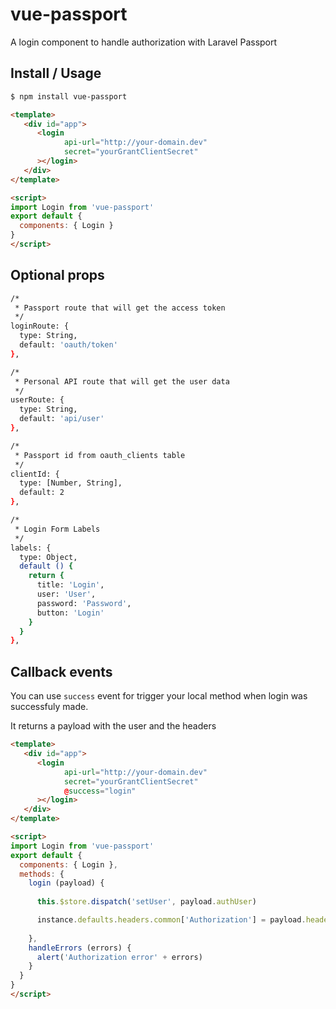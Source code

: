 # vue-passport

A login component to handle authorization with Laravel Passport

## Install / Usage
``` bash
$ npm install vue-passport
```

```html
<template>
   <div id="app">
      <login 
            api-url="http://your-domain.dev"
            secret="yourGrantClientSecret"
      ></login>
   </div>
</template>

<script>
import Login from 'vue-passport'
export default {
  components: { Login }
}
</script>
```

## Optional props
``` bash
/* 
 * Passport route that will get the access token 
 */
loginRoute: {
  type: String,
  default: 'oauth/token'
},

/* 
 * Personal API route that will get the user data 
 */
userRoute: {
  type: String,
  default: 'api/user'
},

/* 
 * Passport id from oauth_clients table 
 */
clientId: {
  type: [Number, String],
  default: 2
},

/* 
 * Login Form Labels 
 */
labels: {
  type: Object,
  default () {
    return {
      title: 'Login',
      user: 'User',
      password: 'Password',
      button: 'Login'
    }
  }
},
```
## Callback events

You can use `success` event for trigger your local method when login was successfuly made.

It returns a payload with the user and the headers

```html
<template>
   <div id="app">
      <login 
            api-url="http://your-domain.dev"
            secret="yourGrantClientSecret"
            @success="login"
      ></login>
   </div>
</template>

<script>
import Login from 'vue-passport'
export default {
  components: { Login },
  methods: {
    login (payload) {
          
      this.$store.dispatch('setUser', payload.authUser)

      instance.defaults.headers.common['Authorization'] = payload.headers.Authorization;
      
    },
    handleErrors (errors) {
      alert('Authorization error' + errors)
    }
  }
}
</script>
```
